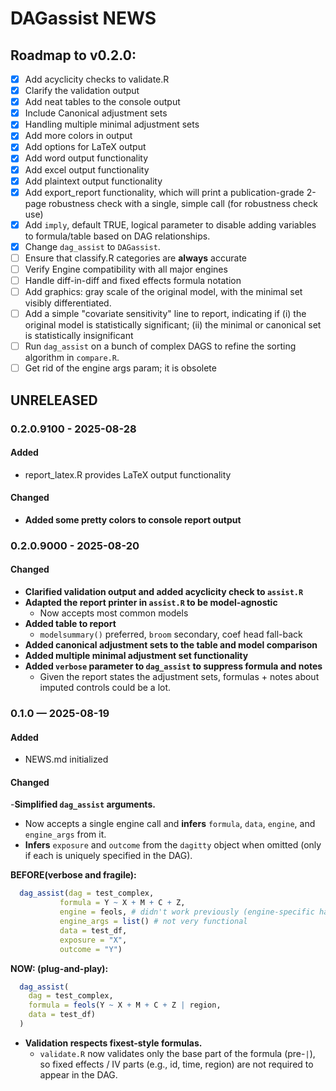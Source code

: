 # DAGassist NEWS

## Roadmap to v0.2.0:

- [x] Add acyclicity checks to validate.R
- [x] Clarify the validation output
- [x] Add neat tables to the console output
- [x] Include Canonical adjustment sets
- [x] Handling multiple minimal adjustment sets
- [x] Add more colors in output
- [x] Add options for LaTeX output
- [x] Add word output functionality
- [x] Add excel output functionality
- [x] Add plaintext output functionality
- [x] Add export_report functionality, which will print a publication-grade 2-page robustness check with a single, simple call (for robustness check use)
- [x] Add `imply`, default TRUE, logical parameter to disable adding variables to formula/table based on DAG relationships.
- [x] Change `dag_assist` to `DAGassist`.
- [ ] Ensure that classify.R categories are **always** accurate
- [ ] Verify Engine compatibility with all major engines
- [ ] Handle diff-in-diff and fixed effects formula notation
- [ ] Add graphics: gray scale of the original model, with the minimal set visibly differentiated.
- [ ] Add a simple "covariate sensitivity" line to report, indicating if (i) the original model is statistically significant; (ii) the minimal or canonical set is statistically insignificant
- [ ] Run `dag_assist` on a bunch of complex DAGS to refine the sorting algorithm in `compare.R`.
- [ ] Get rid of the engine args param; it is obsolete

## UNRELEASED

### 0.2.0.9100 - 2025-08-28

#### Added
- report_latex.R provides LaTeX output functionality

#### Changed
- **Added some pretty colors to console report output**

### 0.2.0.9000 - 2025-08-20

#### Changed

- **Clarified validation output and added acyclicity check to `assist.R`**
- **Adapted the report printer in `assist.R` to be model-agnostic**
  - Now accepts most common models
- **Added table to report**
  - `modelsummary()` preferred, `broom` secondary, coef head fall-back
- **Added canonical adjustment sets to the table and model comparison**
- **Added multiple minimal adjustment set functionality**
- **Added `verbose` parameter to `dag_assist` to suppress formula and notes**
  - Given the report states the adjustment sets, formulas + notes about imputed controls could be a lot.

### 0.1.0 — 2025-08-19

#### Added 
- NEWS.md initialized

#### Changed

-**Simplified `dag_assist` arguments.**
  - Now accepts a single engine call and **infers** `formula`, `data`, `engine`, and `engine_args` from it.
  - **Infers** `exposure` and `outcome` from the `dagitty` object when omitted (only if each is uniquely specified in the DAG).
    
  **BEFORE(verbose and fragile):**
```r
  dag_assist(dag = test_complex, 
           formula = Y ~ X + M + C + Z,
           engine = feols, # didn't work previously (engine-specific handling)
           engine_args = list() # not very functional
           data = test_df,
           exposure = "X", 
           outcome = "Y")
```
  

  **NOW: (plug-and-play):**
```r
  dag_assist(
    dag = test_complex, 
    formula = feols(Y ~ X + M + C + Z | region, 
    data = test_df)
  )
```

- **Validation respects fixest-style formulas.**
  - `validate.R` now validates only the base part of the formula (pre-`|`), so fixed effects / IV parts (e.g., id, time, region) are not required to appear in the DAG.

